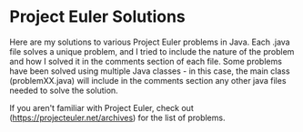# Project Euler Solutions

Here are my solutions to various Project Euler problems in Java. Each .java file solves a unique problem, and I tried to include the nature of the problem and how I solved it in the comments section of each file. Some problems have been solved using multiple Java classes - in this case, the main class (problemXX.java) will include in the comments section any other java files needed to solve the solution.

If you aren't familiar with Project Euler, check out (https://projecteuler.net/archives) for the list of problems.
